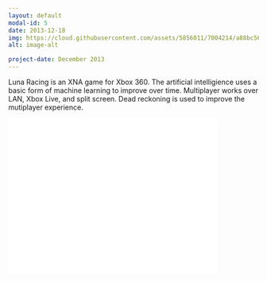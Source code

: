 ```yaml
---
layout: default
modal-id: 5
date: 2013-12-18
img: https://cloud.githubusercontent.com/assets/5856011/7004214/a88bc568-dc35-11e4-94ae-6eec1820575b.png
alt: image-alt

project-date: December 2013
---
```


Luna Racing is an XNA game for Xbox 360. The artificial intelligience uses a basic form of machine learning to improve over time. Multiplayer works over LAN, Xbox Live, and split screen. Dead reckoning is used to improve the mutiplayer experience.

<iframe width="420" height="315" src="//www.youtube.com/embed/f5lWlA-U7AA" frameborder="0" allowfullscreen></iframe>
